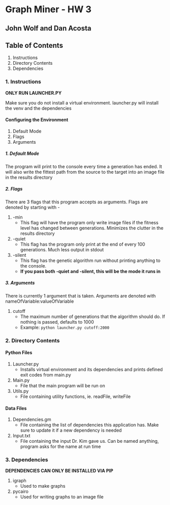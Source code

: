 # Graph Miner - HW 3
## John Wolf and Dan Acosta

## Table of Contents
1. Instructions
2. Directory Contents
3. Dependencies

### 1. Instructions
**ONLY RUN LAUNCHER.PY**

Make sure you do not install a virtual environment. launcher.py will install the venv and the dependencies

#### Configuring the Environment
1. Default Mode
2. Flags
3. Arguments

##### 1. Default Mode
The program will print to the console every time a generation has ended. It will also write the fittest path from the source to the target into an image file in the results directory

##### 2. Flags
There are 3 flags that this program accepts as arguments. Flags are denoted by starting with -

1. -min
	- This flag will have the program only write image files if the fitness level has changed between generations. Minimizes the clutter in the results directory
2. -quiet
	- This flag has the program only print at the end of every 100 generations. Much less output in stdout
3. -silent
	- This flag has the genetic algorithm run without printing anything to the console.
	- **If you pass both -quiet and -silent, this will be the mode it runs in**

##### 3. Arguments
There is currently 1 argument that is taken. Arguments are denoted with nameOfVariable:valueOfVariable

1. cutoff
	- The maximum number of generations that the algorithm should do. If nothing is passed, defaults to 1000
	- Example: `python launcher.py cutoff:2000`

### 2. Directory Contents

#### Python Files
1. Launcher.py
	- Installs virtual environment and its dependencies and prints defined exit codes from main.py
2. Main.py
	- File that the main program will be run on
3. Utils.py
	- File containing utility functions, ie. readFile, writeFile

#### Data Files
1. Dependencies.gm
	- File containing the list of dependencies this application has. Make sure to update it if a new dependency is needed
2. Input.txt
	- File containing the input Dr. Kim gave us. Can be named anything, program asks for the name at run time

### 3. Dependencies
**DEPENDENCIES CAN ONLY BE INSTALLED VIA PIP**

1. igraph
	- Used to make graphs
2. pycairo
	- Used for writing graphs to an image file
